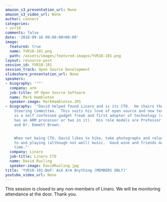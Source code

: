 ```yaml
---
amazon_s3_presentation_url: None
amazon_s3_video_url: None
author: connect
categories:
- yvr18
comments: false
date: '2018-09-16 09:00:00+00:00'
image:
  featured: true
  name: YVR18-101.png
  path: /assets/images/featured-images/YVR18-101.png
layout: resource-post
session_id: YVR18-101
session_track: Open Source Development
slideshare_presentation_url: None
speakers:
- biography: '""'
  company: arm
  job-title: VP Open Source Software
  name: Mark Hambleton
  speaker-image: MarkHambleton.JPG
- biography: '"David helped found Linaro and is its CTO.  He chairs the Technical
    Steering Committee.  This suits his love of open source and new technologies.  He
    is a self confessed gadget freak and first adopter of technology (so long as it
    has an ARM processor or two in it).  His role models are Professor Branestawm
    and Dr. Emmett Brown.


    When not being CTO, David likes to hike, take photographs and relax listening
    to and playing (although not well) music.  Good wine and friends make for a relaxing
    time."'
  company: Linaro
  job-title: Linaro CTO
  name: David Rusling
  speaker-image: DavidRusling.jpg
title: 'YVR18-101:BoF: Ask Arm Anything (MEMBERS ONLY)'
youtube_video_url: None
---
```


This session is closed to any non-members of Linaro. We will be monitoring attendance at the door. Thank you.